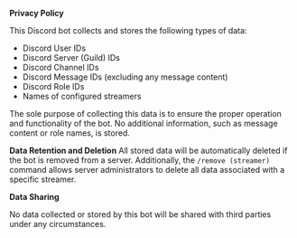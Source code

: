 **Privacy Policy**

This Discord bot collects and stores the following types of data:

* Discord User IDs
* Discord Server (Guild) IDs
* Discord Channel IDs
* Discord Message IDs (excluding any message content)
* Discord Role IDs
* Names of configured streamers

The sole purpose of collecting this data is to ensure the proper operation and functionality of the bot. No additional information, such as message content or role names, is stored.

**Data Retention and Deletion**
All stored data will be automatically deleted if the bot is removed from a server.
Additionally, the      `/remove (streamer)` command allows server administrators to delete all data associated with a specific streamer.

**Data Sharing**

No data collected or stored by this bot will be shared with third parties under any circumstances.
